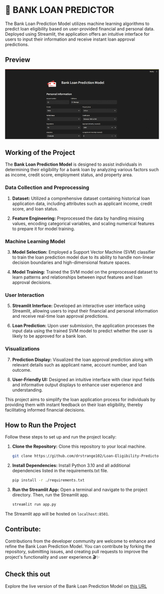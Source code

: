# 🏦 BANK LOAN PREDICTOR

The Bank Loan Prediction Model utilizes machine learning algorithms to predict loan eligibility based on user-provided financial and personal data. Deployed using Streamlit, the application offers an intuitive interface for users to input their information and receive instant loan approval predictions.

## Preview

![Loan Prediction Model Preview](Loan_Predictor_GIF.gif)

## Working of the Project

The **Bank Loan Prediction Model** is designed to assist individuals in determining their eligibility for a bank loan by analyzing various factors such as income, credit score, employment status, and property area.

### Data Collection and Preprocessing

1. **Dataset:** Utilized a comprehensive dataset containing historical loan application data, including attributes such as applicant income, credit score, and loan status.

2. **Feature Engineering:** Preprocessed the data by handling missing values, encoding categorical variables, and scaling numerical features to prepare it for model training.

### Machine Learning Model

3. **Model Selection:** Employed a Support Vector Machine (SVM) classifier to train the loan prediction model due to its ability to handle non-linear decision boundaries and high-dimensional feature spaces.

4. **Model Training:** Trained the SVM model on the preprocessed dataset to learn patterns and relationships between input features and loan approval decisions.

### User Interaction

5. **Streamlit Interface:** Developed an interactive user interface using Streamlit, allowing users to input their financial and personal information and receive real-time loan approval predictions.

6. **Loan Prediction:** Upon user submission, the application processes the input data using the trained SVM model to predict whether the user is likely to be approved for a bank loan.

### Visualizations

7. **Prediction Display:** Visualized the loan approval prediction along with relevant details such as applicant name, account number, and loan outcome.

8. **User-Friendly UI:** Designed an intuitive interface with clear input fields and informative output displays to enhance user experience and understanding.

This project aims to simplify the loan application process for individuals by providing them with instant feedback on their loan eligibility, thereby facilitating informed financial decisions.

## How to Run the Project

Follow these steps to set up and run the project locally:

1. **Clone the Repository:**
   Clone this repository to your local machine.

    ```bash
    git clone https://github.com/drstrange102/Loan-Eligibility-Predictor.git
    ```

2. **Install Dependencies:**
   Install Python 3.10 and all additional dependencies listed in the requirements.txt file.

    ```bash
    pip install -r ./requirements.txt
    ```

3. **Run the Streamlit App:**
   Open a terminal and navigate to the project directory. Then, run the Streamlit app.

    ```bash
    streamlit run app.py
    ```

The Streamlit app will be hosted on `localhost:8501`.

## Contribute:

Contributions from the developer community are welcome to enhance and refine the Bank Loan Prediction Model. You can contribute by forking the repository, submitting issues, and creating pull requests to improve the project's functionality and user experience.🎬✨

## Check this out

Explore the live version of the Bank Loan Prediction Model on [this URL](https://loan-eligibility-predictor-drstrange.streamlit.app/)
